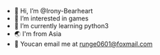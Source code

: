 - 👋 Hi, I’m @Irony-Bearheart
- 👀 I’m interested in games
- 🌱 I’m currently learning python3
- 🌏 I'm from Asia
- 💌 Youcan email me at runge0601@foxmail.com

<!---
Irony-Bearheart/Irony-Bearheart is a ✨ special ✨ repository because its `README.md` (this file) appears on your GitHub profile.
You can click the Preview link to take a look at your changes.
--->

